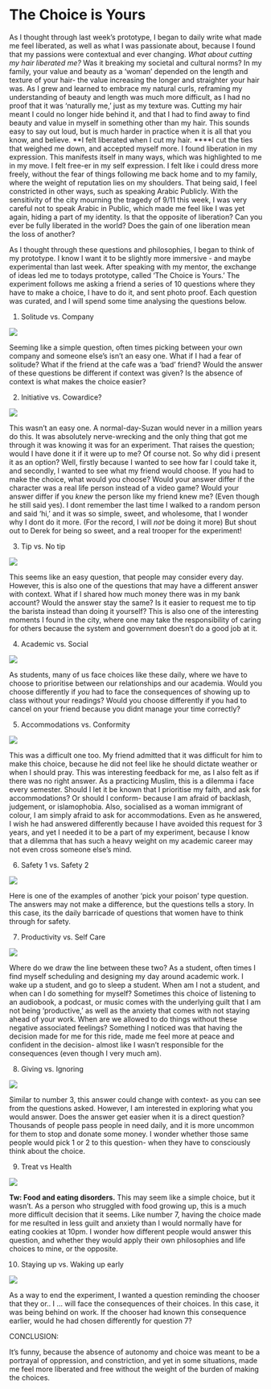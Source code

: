 <h1> The Choice is Yours </h1>

As I thought through last week’s prototype, I began to daily write what made me feel liberated, as well as what I was passionate about, because I found that my passions were contextual and ever changing. *What about cutting my hair liberated me?* Was it breaking my societal and cultural norms? In my family, your value and beauty as a ‘woman’ depended on the length and texture of your hair- the value increasing the longer and straighter your hair was. As I grew and learned to embrace my natural curls, reframing my understanding of beauty and length was much more difficult, as I had no proof that it was ‘naturally me,’ just as my texture was. Cutting my hair meant I could no longer hide behind it, and that I had to find away to find beauty and value in myself in something other than my hair. This sounds easy to say out loud, but is much harder in practice when  it is all that you know, and believe. **I felt liberated when I cut my hair. ****I cut the ties that weighed me down, and accepted myself more. I found liberation in my expression. This manifests itself in many ways, which was highlighted to me in my move. I felt free-er in my self expression. I felt like i could dress more freely, without the fear of things following me back home and to my family, where the weight of reputation lies on my shoulders. That being said, I feel constricted in other ways, such as speaking Arabic Publicly. With the sensitivity of the city mourning the tragedy of 9/11 this week, I was very careful not to speak Arabic in Public, which made me feel like I was yet again, hiding a part of my identity. Is that the opposite of liberation? Can you ever be fully liberated in the world? Does the gain of one liberation mean the loss of another?

As I thought through these questions and philosophies, I began to think of my prototype. I know I want it to be slightly more immersive - and maybe experimental than last week. After speaking with my mentor, the exchange of ideas led me to todays prototype, called ‘The Choice is Yours.’ The experiment follows me asking a friend a series of 10 questions where they have to make a choice, I have to do it, and sent photo proof. Each question was curated, and I will spend some time analysing the questions below.

1. Solitude vs. Company

![](https://github.com/suzansadek/capstone/blob/main/week2/choice1.jpg)

Seeming like a simple question, often times picking between your own company and someone else’s isn’t an easy one. What if I had a fear of solitude? What if the friend at the cafe was a ‘bad’ friend? Would the answer of these questions be different if context was given? Is the absence of context is what makes the choice easier?

2. Initiative vs. Cowardice?

![](https://github.com/suzansadek/capstone/blob/main/week2/choice2.jpg)

This wasn’t an easy one. A normal-day-Suzan would never in a million years do this. It was absolutely nerve-wrecking and the only thing that got me through it was knowing it was for an experiment. That raises the question; would I have done it if it were up to me? Of course not. So why did i present it as an option? Well, firstly because I wanted to see how far I could take it, and secondly, I wanted to see what my friend would choose. If you had to make the choice, what would you choose? Would your answer differ if the character was a real life person instead of a video game? Would your answer differ if you *knew* the person like my friend knew me? (Even though he still said yes). I dont remember the last time I walked to a random person and said ‘hi,’ and it was so simple, sweet, and wholesome, that I wonder why I dont do it more. (For the record, I will *not* be doing it more) But shout out to Derek for being so sweet, and a real trooper for the experiment!

3. Tip vs. No tip

![](https://github.com/suzansadek/capstone/blob/main/week2/choice3.jpg)

This seems like an easy question, that people may consider every day. However, this is also one of the questions that may have a different answer with context. What if I shared how much money there was in my bank account? Would the answer stay the same? Is it easier to request me to tip the barista instead than doing it yourself? This is also one of the interesting moments I found in the city, where one may take the responsibility of caring for others because the system and government doesn’t do a good job at it. 

4. Academic vs. Social

![](https://github.com/suzansadek/capstone/blob/main/week2/choice4.jpg)

As students, many of us face choices like these daily, where we have to choose to prioritise between our relationships and our academia. Would you choose differently if *you* had to face the consequences of showing up to class without your readings? Would you choose differently if you had to cancel on your friend because you didnt manage your time correctly?

5. Accommodations vs. Conformity

![](https://github.com/suzansadek/capstone/blob/main/week2/choice5.jpg)

This was a difficult one too. My friend admitted that it was difficult for him to make this choice, because he did not feel like he should dictate weather or when I should pray. This was interesting feedback for me, as I also felt as if there was no right answer. As a practicing Muslim, this is a dilemma i face every semester. Should I let it be known that I prioritise my faith, and ask for accommodations? Or should I conform- because I am afraid of backlash, judgement, or islamophobia. Also, socialised as a woman immigrant of colour, I am simply afraid to ask for accommodations. Even as he answered, I wish he had answered differently because I have avoided this request for 3 years, and yet I needed it to be a part of my experiment, because I know that a dilemma that has such a heavy weight on my academic career may not even cross someone else’s mind.

6. Safety 1 vs. Safety 2

![](https://github.com/suzansadek/capstone/blob/main/week2/choice6.jpg)

Here is one of the examples of another ‘pick your poison’ type question. The answers may not make a difference, but the questions tells a story. In this case, its the daily barricade of questions that women have to think through for safety. 

7. Productivity vs. Self Care

![](https://github.com/suzansadek/capstone/blob/main/week2/choice7.jpg)

Where do we draw the line between these two? As a student, often times I find myself scheduling and designing my day around academic work. I wake up a student, and go to sleep a student. When am I not a student, and when can I do something for myself? Sometimes this choice of listening to an audiobook, a podcast, or music comes with the underlying guilt that I am not being ‘productive,’ as well as the anxiety that comes with not staying ahead of your work. When are we allowed to do things without these negative associated feelings? Something I noticed was that having the decision made for me for this ride, made me feel more at peace and confident in the decision- almost like I wasn’t responsible for the consequences (even though I very much am).

8. Giving vs. Ignoring

![](https://github.com/suzansadek/capstone/blob/main/week2/choice8.jpg)

Similar to number 3, this answer could change with context- as you can see from the questions asked. However, I am interested in exploring what you would answer. Does the answer get easier when it is a direct question? Thousands of people pass people in need daily, and it is more uncommon for them to stop and donate some money. I wonder whether those same people would pick 1 or 2 to this question- when they have to consciously think about the choice. 

9. Treat vs Health

![](https://github.com/suzansadek/capstone/blob/main/week2/choice9.jpg)

**Tw: Food and eating disorders.** This may seem like a simple choice, but it wasn’t. As a person who struggled with food growing up, this is a much more difficult decision that it seems. Like number 7, having the choice made for me resulted in less guilt and anxiety than I would normally have for eating cookies at 10pm. I wonder how different people would answer this question, and whether they would apply their own philosophies and life choices to mine, or the opposite.

10. Staying up vs. Waking up early

![](https://github.com/suzansadek/capstone/blob/main/week2/choice10.jpg)

As a way to end the experiment, I wanted a question reminding the chooser that they or.. I ... will face the consequences of their choices. In this case, it was being behind on work. If the chooser had known this consequence earlier, would he had chosen differently for question 7? 

CONCLUSION: 

It’s funny, because the absence of autonomy and choice was meant to be a portrayal of oppression, and constriction, and yet in some situations, made me feel more liberated and free without the weight of the burden of making the choices.
